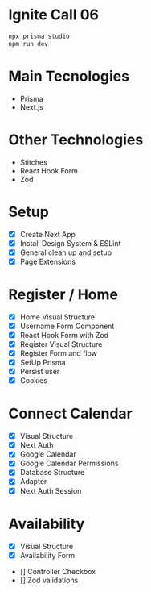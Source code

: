 # Ignite Call 06

```js
npx prisma studio
npm run dev
```

# Main Tecnologies

- Prisma
- Next.js

# Other Technologies

- Stitches
- React Hook Form
- Zod

# Setup

- [x] Create Next App
- [x] Install Design System & ESLint
- [x] General clean up and setup
- [x] Page Extensions

# Register / Home

- [x] Home Visual Structure
- [x] Username Form Component
- [x] React Hook Form with Zod
- [x] Register Visual Structure
- [x] Register Form and flow
- [x] SetUp Prisma
- [x] Persist user
- [x] Cookies

# Connect Calendar

- [x] Visual Structure
- [x] Next Auth
- [x] Google Calendar
- [x] Google Calendar Permissions
- [x] Database Structure
- [x] Adapter
- [x] Next Auth Session

# Availability

- [x] Visual Structure
- [x] Availability Form
- [] Controller Checkbox 
- [] Zod validations